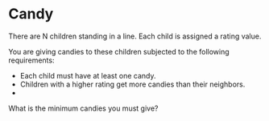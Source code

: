 # Candy 
There are N children standing in a line. Each child is assigned a rating value.

You are giving candies to these children subjected to the following
requirements:
* Each child must have at least one candy.
* Children with a higher rating get more candies than their neighbors.
* 
What is the minimum candies you must give?
